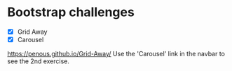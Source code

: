 # Bootstrap challenges

- [x] Grid Away
- [x] Carousel

https://penous.github.io/Grid-Away/
Use the 'Carousel' link in the navbar to see the 2nd exercise.
